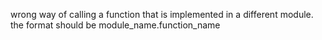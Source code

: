 wrong way of calling a function that is implemented in a different module.
the format should be module_name.function_name